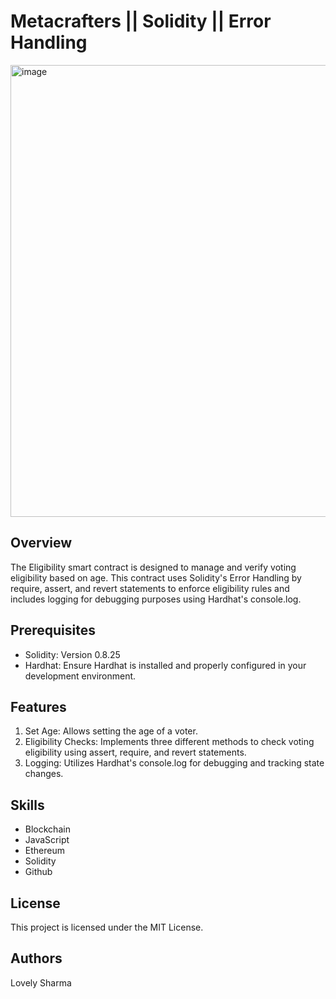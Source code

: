 # Metacrafters || Solidity || Error Handling


<img width="723" alt="image" src="https://github.com/s0HaNp/Metacrafter-SummerProgram-Projects/assets/95775561/6ca9ae18-2dcc-456d-802e-d546d9e054e2">



## Overview

The Eligibility smart contract is designed to manage and verify voting eligibility based on age. This contract uses Solidity's Error Handling by require, assert, and revert statements to enforce eligibility rules and includes logging for debugging purposes using Hardhat's console.log.

## Prerequisites
- Solidity: Version 0.8.25
- Hardhat: Ensure Hardhat is installed and properly configured in your development environment.

## Features
1. Set Age: Allows setting the age of a voter.
2. Eligibility Checks: Implements three different methods to check voting eligibility using assert, require, and revert statements.
3. Logging: Utilizes Hardhat's console.log for debugging and tracking state changes.

## Skills
- Blockchain
- JavaScript
- Ethereum
- Solidity
- Github

## License
This project is licensed under the MIT License.

## Authors
Lovely Sharma
